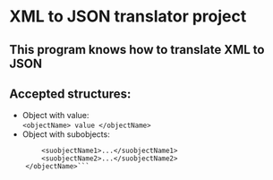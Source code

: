 # XML to JSON translator project
## This program knows how to translate XML to JSON
## Accepted structures:
* Object with value:   
``` <objectName> value </objectName> ```
* Object with subobjects:   
``` <objectName>  
        <suobjectName1>...</suobjectName1>  
        <suobjectName2>...</suobjectName2>  
    </objectName>```

